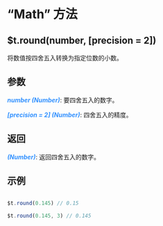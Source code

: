# “Math” 方法

## $t.round(number, [precision = 2])

将数值按四舍五入转换为指定位数的小数。

## 参数

<i style="color: #3492ff;font-weight: 700;">number (Number)</i>: 要四舍五入的数字。

<i style="color: #3492ff;font-weight: 700;">[precision = 2] (Number)</i>: 四舍五入的精度。

## 返回

<i style="color: #3492ff;font-weight: 700;">(Number)</i>: 返回四舍五入的数字。

## 示例

```javascript

$t.round(0.145) // 0.15

$t.round(0.145, 3) // 0.145

```
